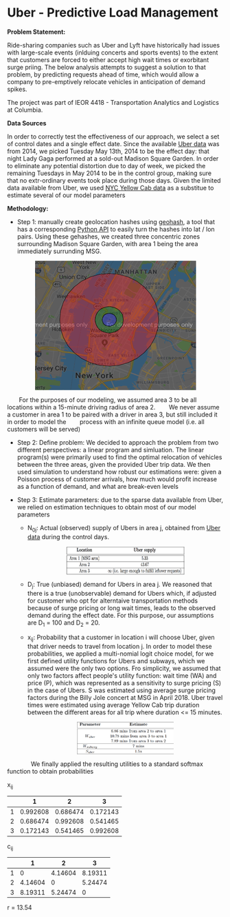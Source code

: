 # Uber - Predictive Load Management

**Problem Statement:** 

Ride-sharing companies such as Uber and Lyft have historically had issues with large-scale events (inlduing concerts and sports events) to the extent that customers are forced to either accept high wait times or exorbitant surge priing. The below analysis attempts to suggest a solution to that problem, by predicting requests ahead of time, which would allow a company to pre-emptively relocate vehicles in anticipation of demand spikes. 

The project was part of IEOR 4418 - Transportation Analytics and Logistics at Columbia.

**Data Sources**

In order to correctly test the effectiveness of our approach, we select a set of control dates and a single effect date. Since the available [Uber data](https://github.com/fivethirtyeight/uber-tlc-foil-response) was from 2014, we picked Tuesday May 13th, 2014 to be the effect day: that night Lady Gaga performed at a sold-out Madison Square Garden. In order to eliminate any potential distortion due to day of week, we picked the remaining Tuesdays in May 2014 to be in the control group, making sure that no extr-ordinary events took place during those days. Given the limited data available from Uber, we used [NYC Yellow Cab data](http://www.nyc.gov/html/tlc/html/about/trip_record_data.shtml) as a substitue to estimate several of our model parameters

**Methodology:**

- Step 1: manually create geolocation hashes using [geohash](http://geohash.gofreerange.com/), a tool that has a corresponding [Python API](https://pypi.org/project/pygeohash/) to easily turn the hashes into lat / lon pairs. Using these gehashes, we created three concentric zones surrounding Madison Square Garden, with area 1 being the area immediately surrunding MSG.

<p align="center">
<img src="Images/Circles.png" style="display: block; margin: auto;" height="300" width="375" />

&nbsp;&nbsp;&nbsp;&nbsp;&nbsp;&nbsp;&nbsp;For the purposes of our modeling, we assumed area 3 to be all locations within a 15-minute driving radius of area 2. &nbsp;&nbsp;&nbsp;&nbsp;&nbsp;&nbsp;&nbsp;We never assume a customer in area 1 to be paired with a driver in area 3, but still included it in order to model the &nbsp;&nbsp;&nbsp;&nbsp;&nbsp;&nbsp;&nbsp;process with an infinite queue model (i.e. all customers will be served)

- Step 2: Define problem: We decided to approach the problem from two different perspectives: a linear program and simluation. The linear program(s) were primarily used to find the optimal relocation of vehicles between the three areas, given the provided Uber trip data. We then used simulation to understand how robust our estimations were: given a Poisson process of customer arrivals, how much would profit increase as a function of demand, and what are break-even levels

- Step 3: Estimate parameters: due to the sparse data available from Uber, we relied on estimation techniques to obtain most of our model parameters
    - N<sub>0j</sub>: Actual (observed) supply of Ubers in area j, obtained from [Uber data](https://github.com/fivethirtyeight/uber-tlc-foil-response) during the control days. 

      <p align="center">
      <img src="Images/N_0j.png" style="display: block; margin: auto;" height="65" width="275" /> 
    
    -  D<sub>j</sub>: True (unbiased) demand for Ubers in area j. We reasoned that there is a true (unobservable) demand for Ubers which, if adjusted for customer who opt for alterntaive transportation methods because of surge pricing or long wait times, leads to the observed demand during the effect date. For this purpose, our assumptions are D<sub>1</sub> = 100 and D<sub>2</sub> = 20.
    
    - x<sub>ij</sub>: Probability that a customer in location i will choose Uber, given that driver needs to travel from location j. In order to model these probabilities, we applied a multi-nomial logit choice model, for we first defined utility functions for Ubers and subways, which we assumed were the only two options. Fro simplicity, we assumed that only two factors affect people's utility function: wait time (WA) and price (P), which was represented as a sensitivity to surge pricing (S) in the case of Ubers. S was estimated using average surge pricing factors during the Billy Jole concert at MSG in April 2018. Uber travel times were estimated using average Yellow Cab trip duration between the different areas for all trip where duration <= 15 minutes. 
    
      <p align="center">
      <img src="Images/x_ij.png" style="display: block; margin: auto;" height="75" width="225" /> 

&nbsp;&nbsp;&nbsp;&nbsp;&nbsp;&nbsp;&nbsp;&nbsp;&nbsp;&nbsp;&nbsp;&nbsp;&nbsp;&nbsp;We finally applied the resulting utilities to a standard softmax function to obtain probabilities

x<sub>ij</sub>

|   |     1    |    2     |     3    |
| - | -------- | -------- | -------- |
| 1 | 0.992608 | 0.686474 | 0.172143 |
| 2 | 0.686474 | 0.992608 | 0.541465 |
| 3 | 0.172143 | 0.541465 | 0.992608 |

c<sub>ij</sub>

|   |    1    |    2    |    3    |
| - | ------- | ------- | ------- |
| 1 | 0       | 4.14604 | 8.19311 |
| 2 | 4.14604 | 0       | 5.24474 |
| 3 | 8.19311 | 5.24474 | 0       | 



r = 13.54
